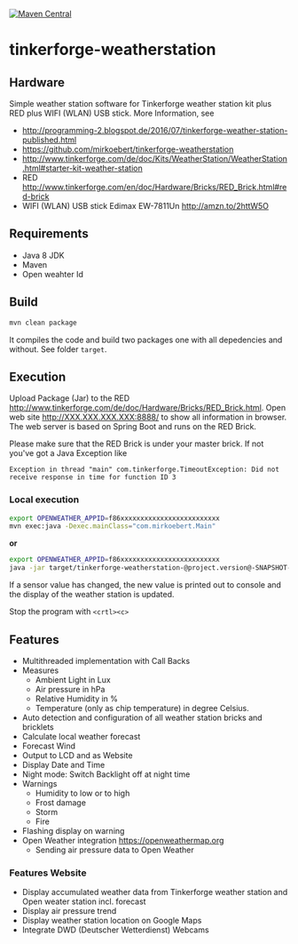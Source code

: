 [![Maven Central](https://img.shields.io/maven-central/v/org.owasp/dependency-check-maven.svg?label=Maven%20Central)](https://search.maven.org/search?q=g:%22org.owasp%22%20AND%20a:%22dependency-check-maven%22)


# tinkerforge-weatherstation

## Hardware
Simple weather station software for Tinkerforge weather station kit plus RED plus WIFI (WLAN) USB stick.
More Information, see 
* http://programming-2.blogspot.de/2016/07/tinkerforge-weather-station-published.html
* https://github.com/mirkoebert/tinkerforge-weatherstation
* http://www.tinkerforge.com/de/doc/Kits/WeatherStation/WeatherStation.html#starter-kit-weather-station
* RED http://www.tinkerforge.com/en/doc/Hardware/Bricks/RED_Brick.html#red-brick
* WIFI (WLAN) USB stick Edimax EW-7811Un http://amzn.to/2httW5O

## Requirements
* Java 8 JDK 
* Maven 
* Open weahter Id

## Build
```bash
mvn clean package
```
It compiles the code and build two packages one with all depedencies and without.
See folder `target`.

## Execution
Upload Package (Jar) to the RED http://www.tinkerforge.com/de/doc/Hardware/Bricks/RED_Brick.html. Open web site http://XXX.XXX.XXX.XXX:8888/ to show all information in browser. The web server is based on Spring Boot and runs on the RED Brick. 

Please make sure that the RED Brick is under your master brick. If not you've got a Java Exception like  

```
Exception in thread "main" com.tinkerforge.TimeoutException: Did not receive response in time for function ID 3
```

### Local execution

```bash
export OPENWEATHER_APPID=f86xxxxxxxxxxxxxxxxxxxxxxxxx
mvn exec:java -Dexec.mainClass="com.mirkoebert.Main"
```

**or**


```bash
export OPENWEATHER_APPID=f86xxxxxxxxxxxxxxxxxxxxxxxxx
java -jar target/tinkerforge-weatherstation-@project.version@-SNAPSHOT-jar-with-dependencies.jar 
```
If a sensor value has changed, the new value is printed out to console and the display of the weather station is updated.


Stop the program with `<crtl><c>`



## Features
* Multithreaded implementation with Call Backs
* Measures 
  * Ambient Light in Lux
  * Air pressure in hPa
  * Relative Humidity in %
  * Temperature (only as chip temperature) in degree Celsius.
* Auto detection and configuration of all weather station bricks and bricklets
* Calculate local weather forecast
* Forecast Wind
* Output to LCD and as Website
* Display Date and Time
* Night mode: Switch Backlight off at night time
* Warnings
  * Humidity to low or to high
  * Frost damage
  * Storm
  * Fire
* Flashing display on warning
* Open Weather integration https://openweathermap.org
  * Sending  air pressure data to Open Weather

### Features Website
* Display accumulated weather data from Tinkerforge weather station and Open weater station  incl. forecast
* Display air pressure trend
* Display weather station location on Google Maps
* Integrate DWD (Deutscher Wetterdienst) Webcams


